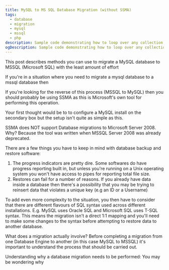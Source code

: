 ```yaml
---
title: MySQL to MS SQL Database Migration (without SSMA)
tags:
  - database
  - migration
  - mysql
  - mssql
  - php
description: Sample code demonstrating how to loop over any collection type in Jekyll
ogDescription: Sample code demonstrating how to loop over any collection type in Jekyll
---
```


This post describes methods you can use to migrate a MySQL database to MSSQL (Microsoft SQL) with the least amount of effort

<!--more-->

If you're in a situation where you need to migrate a mysql database to a mssql database then 

If you're looking for the reverse of this process (MSSQL to MySQL) then you should probably be using SSMA as this is Microsoft's own tool for performing this operation.


Your first thought would be to to configure a MySQL install on the secondary box but the setup isn't quite as simple as this.

SSMA does NOT support Database migrations to Microsoft Server 2008. Why? Because the tool was written when MSSQL Server 2008 was already deprecated.

There are a few things you have to keep in mind with database backup and restore software:
1. The progress indicators are pretty dire. Some softwares do have progress reporting built in, but unless you're running on a Unix operating system you won't have access to pipes for reporting total file size.
2. Restores can fail for a number of reasons. If you already have data inside a database then there's a possibility that you may be trying to reinsert data that violates a unique key (e.g an ID or a Username)

To add even more complexity to the situation, you then have to consider that there are different flavours of SQL syntax used across different installations. E.g. MySQL uses Oracle SQL and Microsoft SQL uses T-SQL syntax.
This means the migration isn't a direct 1:1 mapping and you'll need to make some changes to the syntax before attempting to restore data to another database.




What does a migration actually involve?
Before completing a migration from one Database Engine to another (in this case MySQL to MSSQL) it's important to understand the process that should be carried out.

Understanding why a database migration needs to be performed:
You may be wondering why 



